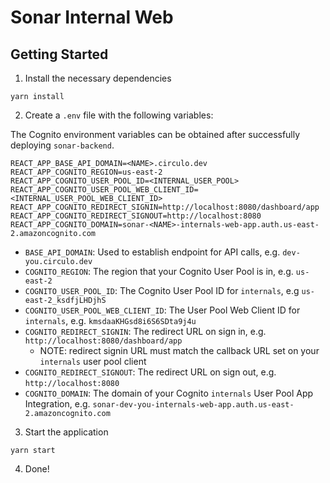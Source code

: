 # Sonar Internal Web

## Getting Started

1. Install the necessary dependencies

```
yarn install
```

2. Create a `.env` file with the following variables:

The Cognito environment variables can be obtained after successfully deploying `sonar-backend`.

```dotenv
REACT_APP_BASE_API_DOMAIN=<NAME>.circulo.dev
REACT_APP_COGNITO_REGION=us-east-2
REACT_APP_COGNITO_USER_POOL_ID=<INTERNAL_USER_POOL>
REACT_APP_COGNITO_USER_POOL_WEB_CLIENT_ID=<INTERNAL_USER_POOL_WEB_CLIENT_ID>
REACT_APP_COGNITO_REDIRECT_SIGNIN=http://localhost:8080/dashboard/app
REACT_APP_COGNITO_REDIRECT_SIGNOUT=http://localhost:8080
REACT_APP_COGNITO_DOMAIN=sonar-<NAME>-internals-web-app.auth.us-east-2.amazoncognito.com
```

- `BASE_API_DOMAIN`: Used to establish endpoint for API calls, e.g. `dev-you.circulo.dev`
- `COGNITO_REGION`: The region that your Cognito User Pool is in, e.g. `us-east-2`
- `COGNITO_USER_POOL_ID`: The Cognito User Pool ID for `internals`, e.g `us-east-2_ksdfjLHDjhS`
- `COGNITO_USER_POOL_WEB_CLIENT_ID`: The User Pool Web Client ID for `internals`, e.g. `kmsdaaKHGsd8i6S6SDta9j4u`
- `COGNITO_REDIRECT_SIGNIN`: The redirect URL on sign in, e.g. `http://localhost:8080/dashboard/app`
  - NOTE: redirect signin URL must match the callback URL set on your `internals` user pool client
- `COGNITO_REDIRECT_SIGNOUT`: The redirect URL on sign out, e.g. `http://localhost:8080`
- `COGNITO_DOMAIN`: The domain of your Cognito `internals` User Pool App Integration, e.g. `sonar-dev-you-internals-web-app.auth.us-east-2.amazoncognito.com`

3. Start the application

```
yarn start
```

4. Done!
